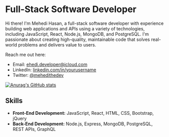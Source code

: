 # Full-Stack Software Developer

Hi there! I'm Mehedi Hasan, a full-stack software developer with experience building web applications and APIs using a variety of technologies, including JavaScript, React, Node.js, MongoDB, and PostgreSQL. I'm passionate about creating high-quality, maintainable code that solves real-world problems and delivers value to users.

Reach me out here: 
- Email: [ehedi.developer@icloud.com](mehedi.developer@icloud.com)
- LinkedIn: [linkedin.com/in/yourusername](https://www.linkedin.com/in/yourusername)
- Twitter: [@mehedithedev](https://twitter.com/mehedithedev)

[![Anurag's GitHub stats](https://github-readme-stats.vercel.app/api?username=mehedithedev)](https://github.com/anuraghazra/github-readme-stats)

## Skills

- **Front-End Development:** JavaScript, React, HTML, CSS, Bootstrap, jQuery
- **Back-End Development:** Node.js, Express, MongoDB, PostgreSQL, REST APIs, GraphQL


